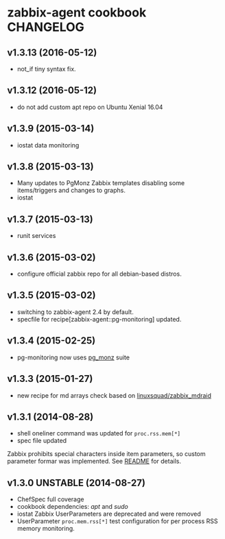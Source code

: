 # zabbix-agent cookbook CHANGELOG

## v1.3.13 (2016-05-12)

* not_if tiny syntax fix.

## v1.3.12 (2016-05-12)

* do not add custom apt repo on Ubuntu Xenial 16.04

## v1.3.9 (2015-03-14)

* iostat data monitoring

## v1.3.8 (2015-03-13)

* Many updates to PgMonz Zabbix templates disabling some items/triggers and changes to graphs.
* iostat

## v1.3.7 (2015-03-13)

* runit services

## v1.3.6 (2015-03-02)

* configure official zabbix repo for all debian-based distros.

## v1.3.5 (2015-03-02)

* switching to zabbix-agent 2.4 by default.
* specfile for recipe[zabbix-agent::pg-monitoring] updated.

## v1.3.4 (2015-02-25)

* pg-monitoring now uses [pg_monz](https://github.com/pg-monz/pg_monz) suite

## v1.3.3 (2015-01-27)

* new recipe for md arrays check based on [linuxsquad/zabbix_mdraid](https://github.com/linuxsquad/zabbix_mdraid)

## v1.3.1 (2014-08-28)

* shell oneliner command was updated for `proc.rss.mem[*]`
* spec file updated

Zabbix prohibits special characters inside item parameters, so custom parameter formar was implemented. See [README](/dragonsmith/chef-zabbix-agent#proc-mem-rss) for details.

## v1.3.0 UNSTABLE (2014-08-27)

* ChefSpec full coverage
* cookbook dependencies: *apt* and *sudo*
* iostat Zabbix UserParameters are deprecated and were removed
* UserParameter `proc.mem.rss[*]` test configuration for per process RSS memory monitoring.
